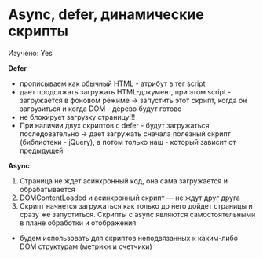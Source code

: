 # Async, defer, динамические скрипты

Изучено: Yes

**Defer**

- прописываем как обычный HTML - атрибут в тег script
- дает продолжать загружать HTML-документ, при этом script - загружается в фоновом режиме → запустить этот скрипт, когда он загрузиться и когда DOM - дерево будут готово
- не блокирует загрузку страницу!!!
- При наличии двух скриптов с defer - будут загружаться последовательно → дает загружать сначала полезный скрипт (библиотеки - jQuery), а потом только наш - который зависит от предыдущей

**Async**

1. Страница не ждет асинхронный код, она сама загружается и обрабатывается
2. DOMContentLoaded и асинхронный скрипт — не ждут друг друга
3. Скрипт начнется загружаться как только до него дойдет страницы и сразу же запуститься. Скрипты с async являются самостоятельными в плане обработки и отображения
- будем использовать для скриптов неподвязанных к каким-либо DOM структурам (метрики и счетчики)